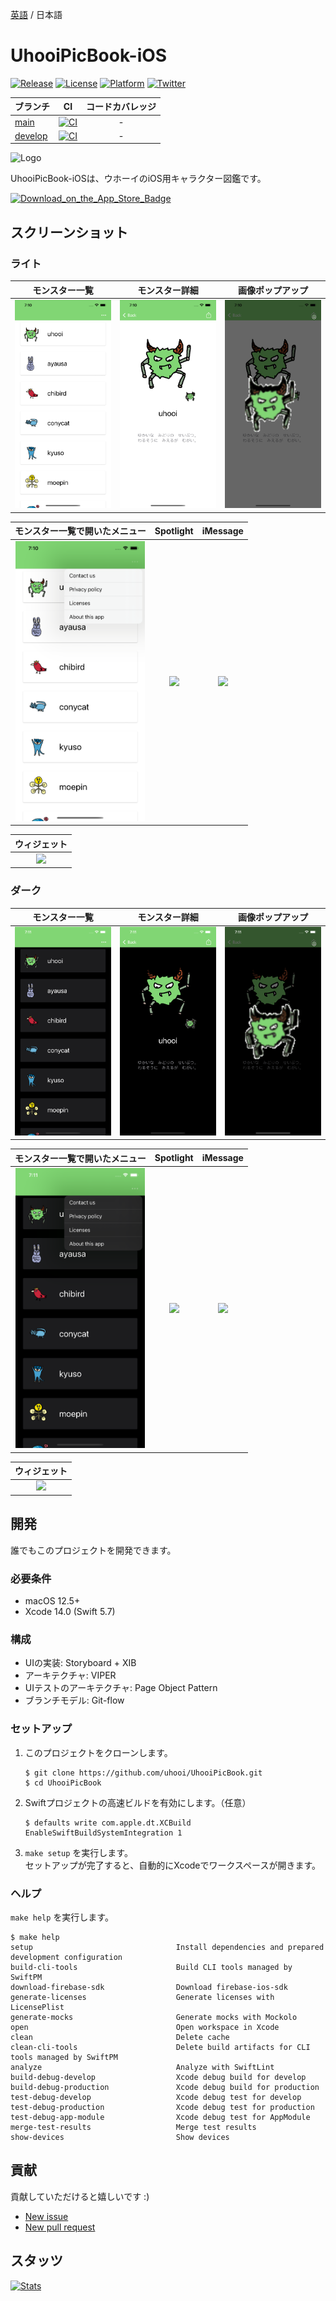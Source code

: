 [英語](./README.md) / 日本語

# UhooiPicBook-iOS

[![Release](https://img.shields.io/github/v/release/uhooi/UhooiPicBook)](https://github.com/uhooi/UhooiPicBook/releases/latest)
[![License](https://img.shields.io/github/license/uhooi/UhooiPicBook)](https://github.com/uhooi/UhooiPicBook/blob/main/LICENSE)
[![Platform](https://img.shields.io/badge/platform-iOS-lightgrey)](https://github.com/uhooi/UhooiPicBook)
[![Twitter](https://img.shields.io/twitter/follow/the_uhooi?style=social)](https://twitter.com/the_uhooi)

|ブランチ|CI|コードカバレッジ|
|:--|:--:|:--:|
|[main](https://github.com/uhooi/UhooiPicBook/tree/main)|[![CI](https://github.com/uhooi/UhooiPicBook/actions/workflows/main.yml/badge.svg?branch=main)](https://github.com/uhooi/UhooiPicBook/actions/workflows/main.yml)|-|
|[develop](https://github.com/uhooi/UhooiPicBook/tree/develop)|[![CI](https://github.com/uhooi/UhooiPicBook/actions/workflows/main.yml/badge.svg?branch=develop)](https://github.com/uhooi/UhooiPicBook/actions/workflows/main.yml)|-|

![Logo](./Docs/Logo.png)

UhooiPicBook-iOSは、ウホーイのiOS用キャラクター図鑑です。

[![Download_on_the_App_Store_Badge](./Docs/Download_on_the_App_Store_Badge_US-UK_RGB_blk_092917.svg)](https://apps.apple.com/jp/app/id1501657213)

## スクリーンショット

### ライト

|モンスター一覧|モンスター詳細|画像ポップアップ|
|:--:|:--:|:--:|
|<img src="./Docs/Screenshots/iPhone11ProMax/iOS15_2/Light/MonsterList.png" width="207">|<img src="./Docs/Screenshots/iPhone11ProMax/iOS15_2/Light/MonsterDetail_English.png" width="207">|<img src="./Docs/Screenshots/iPhone11ProMax/iOS15_2/Light/ImagePopup_English.png" width="207">|

|モンスター一覧で開いたメニュー|Spotlight|iMessage|
|:--:|:--:|:--:|
|<img src="./Docs/Screenshots/iPhone11ProMax/iOS15_2/Light/MenuOpenedInMonsterList_English.png" width="207">|<img src="./Docs/Screenshots/iPhone11ProMax/iOS14_3/Light/Spotlight_English.png" width="207">|<img src="./Docs/Screenshots/iPhone11ProMax/iOS14_3/Light/iMessage_English.png" width="207">|

|ウィジェット|
|:--:|
|<img src="./Docs/Screenshots/iPhone11ProMax/iOS14_3/Light/Widgets_English.png" width="207">|

### ダーク

|モンスター一覧|モンスター詳細|画像ポップアップ|
|:--:|:--:|:--:|
|<img src="./Docs/Screenshots/iPhone11ProMax/iOS15_2/Dark/MonsterList.png" width="207">|<img src="./Docs/Screenshots/iPhone11ProMax/iOS15_2/Dark/MonsterDetail_English.png" width="207">|<img src="./Docs/Screenshots/iPhone11ProMax/iOS15_2/Dark/ImagePopup_English.png" width="207">|

|モンスター一覧で開いたメニュー|Spotlight|iMessage|
|:--:|:--:|:--:|
|<img src="./Docs/Screenshots/iPhone11ProMax/iOS15_2/Dark/MenuOpenedInMonsterList_English.png" width="207">|<img src="./Docs/Screenshots/iPhone11ProMax/iOS14_3/Dark/Spotlight_English.png" width="207">|<img src="./Docs/Screenshots/iPhone11ProMax/iOS14_3/Dark/iMessage_English.png" width="207">|

|ウィジェット|
|:--:|
|<img src="./Docs/Screenshots/iPhone11ProMax/iOS14_3/Dark/Widgets_English.png" width="207">|

## 開発

誰でもこのプロジェクトを開発できます。

### 必要条件

- macOS 12.5+
- Xcode 14.0 (Swift 5.7)

### 構成

- UIの実装: Storyboard + XIB
- アーキテクチャ: VIPER
- UIテストのアーキテクチャ: Page Object Pattern
- ブランチモデル: Git-flow

### セットアップ

1. このプロジェクトをクローンします。  
    ```shell
    $ git clone https://github.com/uhooi/UhooiPicBook.git
    $ cd UhooiPicBook
    ```

2. Swiftプロジェクトの高速ビルドを有効にします。（任意）  
    ```shell
    $ defaults write com.apple.dt.XCBuild EnableSwiftBuildSystemIntegration 1
    ```

3. `make setup` を実行します。  
セットアップが完了すると、自動的にXcodeでワークスペースが開きます。

### ヘルプ

`make help` を実行します。

```shell
$ make help
setup                                Install dependencies and prepared development configuration
build-cli-tools                      Build CLI tools managed by SwiftPM
download-firebase-sdk                Download firebase-ios-sdk
generate-licenses                    Generate licenses with LicensePlist
generate-mocks                       Generate mocks with Mockolo
open                                 Open workspace in Xcode
clean                                Delete cache
clean-cli-tools                      Delete build artifacts for CLI tools managed by SwiftPM
analyze                              Analyze with SwiftLint
build-debug-develop                  Xcode debug build for develop
build-debug-production               Xcode debug build for production
test-debug-develop                   Xcode debug test for develop
test-debug-production                Xcode debug test for production
test-debug-app-module                Xcode debug test for AppModule
merge-test-results                   Merge test results
show-devices                         Show devices
```

## 貢献

貢献していただけると嬉しいです :)

- [New issue](https://github.com/uhooi/UhooiPicBook/issues/new)
- [New pull request](https://github.com/uhooi/UhooiPicBook/compare)

## スタッツ

[![Stats](https://repobeats.axiom.co/api/embed/1c29e1d49c64b444ae3a829603069d4fcfcf7596.svg "Repobeats analytics image")](https://github.com/uhooi/UhooiPicBook)
